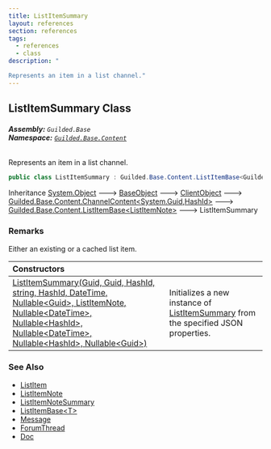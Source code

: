 ```yaml
---
title: ListItemSummary
layout: references
section: references
tags:
  - references
  - class
description: "

Represents an item in a list channel."
---
```


## ListItemSummary Class
###### **Assembly:** `Guilded.Base`<br/>**Namespace:** [`Guilded.Base.Content`](Guilded.Base.Content 'Guilded.Base.Content')

Represents an item in a list channel.

```csharp
public class ListItemSummary : Guilded.Base.Content.ListItemBase<Guilded.Base.Content.ListItemNote>
```

Inheritance [System.Object](https://docs.microsoft.com/en-us/dotnet/api/System.Object 'System.Object') &#129106; [BaseObject](BaseObject 'Guilded.Base.BaseObject') &#129106; [ClientObject](ClientObject 'Guilded.Base.ClientObject') &#129106; [Guilded.Base.Content.ChannelContent&lt;](ChannelContent_TId,TServer_ 'Guilded.Base.Content.ChannelContent<TId,TServer>')[System.Guid](https://docs.microsoft.com/en-us/dotnet/api/System.Guid 'System.Guid')[,](ChannelContent_TId,TServer_ 'Guilded.Base.Content.ChannelContent<TId,TServer>')[HashId](HashId 'Guilded.Base.HashId')[&gt;](ChannelContent_TId,TServer_ 'Guilded.Base.Content.ChannelContent<TId,TServer>') &#129106; [Guilded.Base.Content.ListItemBase&lt;](ListItemBase_T_ 'Guilded.Base.Content.ListItemBase<T>')[ListItemNote](ListItemNote 'Guilded.Base.Content.ListItemNote')[&gt;](ListItemBase_T_ 'Guilded.Base.Content.ListItemBase<T>') &#129106; ListItemSummary

### Remarks
  
Either an existing or a cached list item.

| Constructors | |
| :--- | :--- |
| [ListItemSummary(Guid, Guid, HashId, string, HashId, DateTime, Nullable&lt;Guid&gt;, ListItemNote, Nullable&lt;DateTime&gt;, Nullable&lt;HashId&gt;, Nullable&lt;DateTime&gt;, Nullable&lt;HashId&gt;, Nullable&lt;Guid&gt;)](ListItemSummary.ListItemSummary(Guid,Guid,HashId,string,HashId,DateTime,Nullable_Guid_,ListItemNote,Nullable_DateTime_,Nullable_HashId_,Nullable_DateTime_,Nullable_HashId_,Nullable_Guid_) 'Guilded.Base.Content.ListItemSummary.ListItemSummary(Guid, Guid, Guilded.Base.HashId, string, Guilded.Base.HashId, System.DateTime, System.Nullable<Guid>, Guilded.Base.Content.ListItemNote, System.Nullable<System.DateTime>, System.Nullable<Guilded.Base.HashId>, System.Nullable<System.DateTime>, System.Nullable<Guilded.Base.HashId>, System.Nullable<Guid>)') | Initializes a new instance of [ListItemSummary](ListItemSummary 'Guilded.Base.Content.ListItemSummary') from the specified JSON properties. |

### See Also
- [ListItem](ListItem 'Guilded.Base.Content.ListItem')
- [ListItemNote](ListItemNote 'Guilded.Base.Content.ListItemNote')
- [ListItemNoteSummary](ListItemNoteSummary 'Guilded.Base.Content.ListItemNoteSummary')
- [ListItemBase&lt;T&gt;](ListItemBase_T_ 'Guilded.Base.Content.ListItemBase<T>')
- [Message](Message 'Guilded.Base.Content.Message')
- [ForumThread](ForumThread 'Guilded.Base.Content.ForumThread')
- [Doc](Doc 'Guilded.Base.Content.Doc')